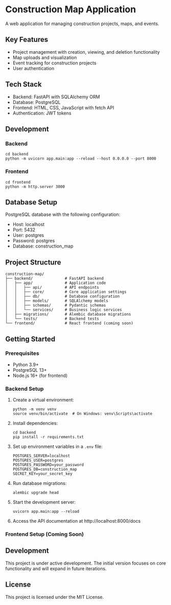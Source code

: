 # Construction Map Application

A web application for managing construction projects, maps, and events.

## Key Features

- Project management with creation, viewing, and deletion functionality
- Map uploads and visualization
- Event tracking for construction projects
- User authentication

## Tech Stack

- Backend: FastAPI with SQLAlchemy ORM
- Database: PostgreSQL
- Frontend: HTML, CSS, JavaScript with fetch API
- Authentication: JWT tokens

## Development

### Backend

```
cd backend
python -m uvicorn app.main:app --reload --host 0.0.0.0 --port 8000
```

### Frontend

```
cd frontend
python -m http.server 3000
```

## Database Setup

PostgreSQL database with the following configuration:
- Host: localhost
- Port: 5432
- User: postgres
- Password: postgres
- Database: construction_map

## Project Structure

```
construction-map/
├── backend/              # FastAPI backend
│   ├── app/              # Application code
│   │   ├── api/          # API endpoints
│   │   ├── core/         # Core application settings
│   │   ├── db/           # Database configuration
│   │   ├── models/       # SQLAlchemy models
│   │   ├── schemas/      # Pydantic schemas
│   │   └── services/     # Business logic services
│   ├── migrations/       # Alembic database migrations
│   └── tests/            # Backend tests
└── frontend/             # React frontend (coming soon)
```

## Getting Started

### Prerequisites

- Python 3.9+
- PostgreSQL 13+
- Node.js 16+ (for frontend)

### Backend Setup

1. Create a virtual environment:
   ```
   python -m venv venv
   source venv/bin/activate  # On Windows: venv\Scripts\activate
   ```

2. Install dependencies:
   ```
   cd backend
   pip install -r requirements.txt
   ```

3. Set up environment variables in a `.env` file:
   ```
   POSTGRES_SERVER=localhost
   POSTGRES_USER=postgres
   POSTGRES_PASSWORD=your_password
   POSTGRES_DB=construction_map
   SECRET_KEY=your_secret_key
   ```

4. Run database migrations:
   ```
   alembic upgrade head
   ```

5. Start the development server:
   ```
   uvicorn app.main:app --reload
   ```

6. Access the API documentation at http://localhost:8000/docs

### Frontend Setup (Coming Soon)

## Development

This project is under active development. The initial version focuses on core functionality and will expand in future iterations.

## License

This project is licensed under the MIT License. 